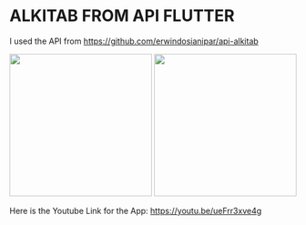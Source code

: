 # ALKITAB FROM API FLUTTER

I used the API from https://github.com/erwindosianipar/api-alkitab

<img src=https://user-images.githubusercontent.com/74503671/185311748-a1417320-6e0a-4429-a1e9-e780c6be04d2.png width=250> 
<img src=https://user-images.githubusercontent.com/74503671/185312236-1dd5d406-d526-4f48-b4a0-8a0e37f10bdb.png width=250>


Here is the Youtube Link for the App: https://youtu.be/ueFrr3xve4g
